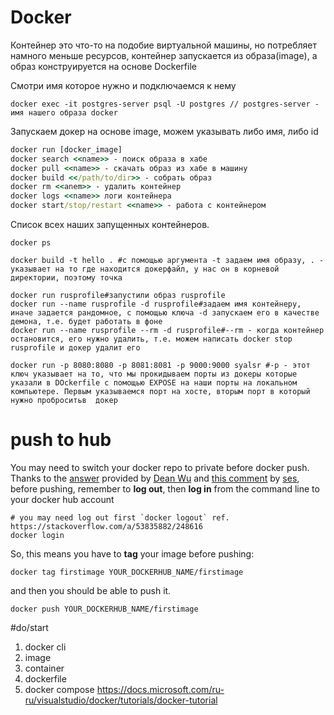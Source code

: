 # Docker
Контейнер это что-то на подобие виртуальной машины, но потребляет намного меньше ресурсов, контейнер запускается из образа(image), а образ конструируется на основе Dockerfile

Смотри имя которое нужно и подключаемся к нему

```
docker exec -it postgres-server psql -U postgres // postgres-server - имя нашего образа docker
```

Запускаем докер  на основе image, можем указывать либо имя, либо id
```cmd
docker run [docker_image]
docker search <<name>> - поиск образа в хабе
docker pull <<name>> - скачать образ из хабе в машину
docker build <</path/to/dir>> - собрать образ
docker rm <<anem>> - удалить контейнер
docker logs <<name>> логи контейнера
docker start/stop/restart <<name>> - работа с контейнером
```

Список всех наших запущенных контейнеров.
```
docker ps
```

```
docker build -t hello . #с помощью аргумента -t задаем имя образу, . - указывает на то где находится докерфайл, у нас он в корневой директории, поэтому точка
```

```
docker run rusprofile#запустили образ rusprofile
docker run --name rusprofile -d rusprofile#задаем имя контейнеру, иначе задается рандомное, с помощью ключа -d запускаем его в качестве демона, т.е. будет работать в фоне
docker run --name rusprofile --rm -d rusprofile#--rm - когда контейнер остановится, его нужно удалить, т.е. можем написать docker stop rusprofile и докер удалит его
```

```
docker run -p 8080:8080 -p 8081:8081 -p 9000:9000 syalsr #-p - этот ключ указывает на то, что мы прокидываем порты из докеры которые указали в DOckerfile с помощью EXPOSE на наши порты на локальном компьютере. Первым указываемся порт на хосте, вторым порт в который нужно проброситьв  докер
```



# push to hub
You may need to switch your docker repo to private before docker push. Thanks to the [answer](https://stackoverflow.com/a/42403423/4096935) provided by [Dean Wu](https://stackoverflow.com/users/7607604/dean-wu) and [this comment](https://stackoverflow.com/questions/41984399/denied-requested-access-to-the-resource-is-denied-docker/41984666#comment94770203_41984666) by [ses](https://stackoverflow.com/users/369759/ses), before pushing, remember to **log out**, then **log in** from the command line to your docker hub account
```
# you may need log out first `docker logout` ref. https://stackoverflow.com/a/53835882/248616
docker login
```

So, this means you have to **tag** your image before pushing:
```
docker tag firstimage YOUR_DOCKERHUB_NAME/firstimage
```

and then you should be able to push it.
```
docker push YOUR_DOCKERHUB_NAME/firstimage
```

#do/start 
1. docker cli
2. image
3. container
4. dockerfile
5. docker compose
https://docs.microsoft.com/ru-ru/visualstudio/docker/tutorials/docker-tutorial


